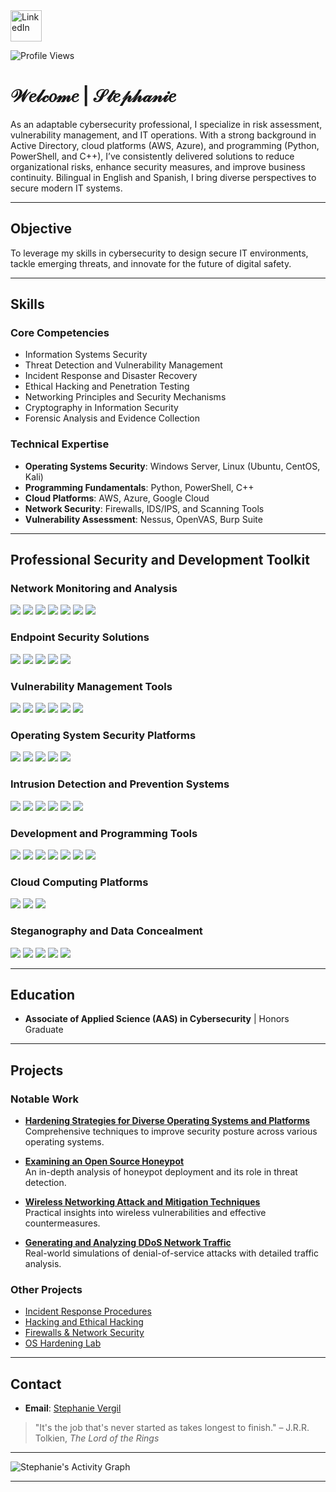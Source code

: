 <a href="https://linkedin.com/in/stephanie-vergil-8982142a8">
  <img src="https://user-images.githubusercontent.com/74038190/235294012-0a55e343-37ad-4b0f-924f-c8431d9d2483.gif" alt="LinkedIn" style="width: 50px; height: 50px;">
</a>

![Profile Views](https://komarev.com/ghpvc/?username=StephVergil&color=ff79c6)


# 𝒲𝑒𝓁𝒸𝑜𝓂𝑒 | 𝒮𝓉𝑒𝓅𝒽𝒶𝓃𝒾𝑒

As an adaptable cybersecurity professional, I specialize in risk assessment, vulnerability management, and IT operations. With a strong background in Active Directory, cloud platforms (AWS, Azure), and programming (Python, PowerShell, and C++), I’ve consistently delivered solutions to reduce organizational risks, enhance security measures, and improve business continuity. Bilingual in English and Spanish, I bring diverse perspectives to secure modern IT systems.

---

## Objective  

To leverage my skills in cybersecurity to design secure IT environments, tackle emerging threats, and innovate for the future of digital safety.

---

## Skills  

### Core Competencies  
- Information Systems Security  
- Threat Detection and Vulnerability Management  
- Incident Response and Disaster Recovery  
- Ethical Hacking and Penetration Testing  
- Networking Principles and Security Mechanisms  
- Cryptography in Information Security  
- Forensic Analysis and Evidence Collection  

### Technical Expertise  
- **Operating Systems Security**: Windows Server, Linux (Ubuntu, CentOS, Kali)  
- **Programming Fundamentals**: Python, PowerShell, C++  
- **Cloud Platforms**: AWS, Azure, Google Cloud  
- **Network Security**: Firewalls, IDS/IPS, and Scanning Tools  
- **Vulnerability Assessment**: Nessus, OpenVAS, Burp Suite  

---

## Professional Security and Development Toolkit  

### Network Monitoring and Analysis  
<div>
<a href="https://www.wireshark.org/"><img src="https://img.shields.io/badge/-Wireshark-000000?&style=for-the-badge&logo=Wireshark&logoColor=deeppink" /></a>  
<a href="https://nmap.org/"><img src="https://img.shields.io/badge/-Nmap-000000?&style=for-the-badge&logo=Nmap&logoColor=deeppink" /></a>  
<a href="https://www.wireshark.org/docs/man-pages/"><img src="https://img.shields.io/badge/-Packet_Analysis-000000?&style=for-the-badge&logo=Linux&logoColor=deeppink" /></a>  
<a href="https://tcpdump.org/"><img src="https://img.shields.io/badge/-TCPdump-000000?&style=for-the-badge&logo=Linux&logoColor=deeppink" /></a>  
<a href="https://netcat.sourceforge.net/"><img src="https://img.shields.io/badge/-Netcat-000000?&style=for-the-badge&logo=Linux&logoColor=deeppink" /></a>
<a href="https://www.zabbix.com/"><img src="https://img.shields.io/badge/-Zabbix-000000?&style=for-the-badge&logo=Zabbix&logoColor=deeppink" /></a>
<a href="https://nagios.org/"><img src="https://img.shields.io/badge/-Nagios-000000?&style=for-the-badge&logo=Nagios&logoColor=deeppink" /></a>
</div>

### Endpoint Security Solutions  
<div>
<a href="https://www.microsoft.com/en-us/security/business/threat-protection/microsoft-defender-endpoint"><img src="https://img.shields.io/badge/-Windows_Defender-000000?&style=for-the-badge&logo=Microsoft&logoColor=deeppink" /></a>  
<a href="https://www.broadcom.com/products/cyber-security/endpoint/symantec-endpoint-protection"><img src="https://img.shields.io/badge/-Symantec_Endpoint_Protection-000000?&style=for-the-badge&logo=Symantec&logoColor=deeppink" /></a>  
<a href="https://www.crowdstrike.com/"><img src="https://img.shields.io/badge/-CrowdStrike-000000?&style=for-the-badge&logo=CrowdStrike&logoColor=deeppink" /></a>  
<a href="https://www.carbonblack.com/"><img src="https://img.shields.io/badge/-Carbon_Black-000000?&style=for-the-badge&logo=CarbonBlack&logoColor=deeppink" /></a>
<a href="https://www.trendmicro.com/"><img src="https://img.shields.io/badge/-TrendMicro-000000?&style=for-the-badge&logo=TrendMicro&logoColor=deeppink" /></a>
</div>

### Vulnerability Management Tools  
<div>
<a href="https://www.tenable.com/products/nessus"><img src="https://img.shields.io/badge/-Nessus-000000?&style=for-the-badge&logo=Nessus&logoColor=deeppink" /></a>  
<a href="https://www.qualys.com/"><img src="https://img.shields.io/badge/-Qualys-000000?&style=for-the-badge&logo=Qualys&logoColor=deeppink" /></a>  
<a href="https://www.openvas.org/"><img src="https://img.shields.io/badge/-OpenVAS-000000?&style=for-the-badge&logo=Security&logoColor=deeppink" /></a>  
<a href="https://portswigger.net/burp"><img src="https://img.shields.io/badge/-Burp_Suite-000000?&style=for-the-badge&logo=BurpSuite&logoColor=deeppink" /></a>  
<a href="https://www.kali.org/tools/sqlmap/"><img src="https://img.shields.io/badge/-SQLMap-000000?&style=for-the-badge&logo=SQL&logoColor=deeppink" /></a>
<a href="https://www.rapid7.com/"><img src="https://img.shields.io/badge/-Rapid7-000000?&style=for-the-badge&logo=Rapid7&logoColor=deeppink" /></a>
</div>

### Operating System Security Platforms  
<div>
<a href="https://www.microsoft.com/en-us/windows-server"><img src="https://img.shields.io/badge/-Windows_Server-000000?&style=for-the-badge&logo=Windows&logoColor=deeppink" /></a>
<a href="https://ubuntu.com/"><img src="https://img.shields.io/badge/-Ubuntu-000000?&style=for-the-badge&logo=Ubuntu&logoColor=deeppink" /></a>
<a href="https://www.redhat.com/en/technologies/linux-platforms/enterprise-linux"><img src="https://img.shields.io/badge/-Red_Hat-000000?&style=for-the-badge&logo=RedHat&logoColor=deeppink" /></a>
<a href="https://www.kali.org/"><img src="https://img.shields.io/badge/-Kali_Linux-000000?&style=for-the-badge&logo=KaliLinux&logoColor=deeppink" /></a>
<a href="https://centos.org/"><img src="https://img.shields.io/badge/-CentOS-000000?&style=for-the-badge&logo=CentOS&logoColor=deeppink" /></a>
</div>

### Intrusion Detection and Prevention Systems  
<div>
<a href="https://securityonion.net/"><img src="https://img.shields.io/badge/-Security_Onion-000000?&style=for-the-badge&logo=Security&logoColor=deeppink" /></a>  
<a href="https://snort.org/"><img src="https://img.shields.io/badge/-Snort-000000?&style=for-the-badge&logo=Snort&logoColor=deeppink" /></a>  
<a href="https://suricata.io/"><img src="https://img.shields.io/badge/-Suricata-000000?&style=for-the-badge&logo=Suricata&logoColor=deeppink" /></a>  
<a href="https://zeek.org/"><img src="https://img.shields.io/badge/-Zeek-000000?&style=for-the-badge&logo=Zeek&logoColor=deeppink" /></a>  
<a href="https://www.wazuh.com/"><img src="https://img.shields.io/badge/-Wazuh-000000?&style=for-the-badge&logo=Wazuh&logoColor=deeppink" /></a>
<a href="https://ossec.github.io/"><img src="https://img.shields.io/badge/-OSSEC-000000?&style=for-the-badge&logo=OSSEC&logoColor=deeppink" /></a>
</div>

### Development and Programming Tools  
<div>
<a href="https://code.visualstudio.com/"><img src="https://img.shields.io/badge/-Visual_Studio_Code-000000?&style=for-the-badge&logo=VisualStudioCode&logoColor=deeppink" /></a>
<a href="https://www.python.org/"><img src="https://img.shields.io/badge/-Python-000000?&style=for-the-badge&logo=Python&logoColor=deeppink" /></a>
<a href="https://www.gnu.org/software/bash/"><img src="https://img.shields.io/badge/-Bash-000000?&style=for-the-badge&logo=GNU&logoColor=deeppink" /></a>
<a href="https://git-scm.com/"><img src="https://img.shields.io/badge/-Git-000000?&style=for-the-badge&logo=Git&logoColor=deeppink" /></a>
<a href="https://www.jetbrains.com/pycharm/"><img src="https://img.shields.io/badge/-PyCharm-000000?&style=for-the-badge&logo=PyCharm&logoColor=deeppink" /></a>
<a href="https://cplusplus.com/"><img src="https://img.shields.io/badge/-C++-000000?style=for-the-badge&logo=Cplusplus&logoColor=deeppink" /></a>
<a href="https://developer.apple.com/xcode/"><img src="https://img.shields.io/badge/-Xcode-000000?style=for-the-badge&logo=Xcode&logoColor=deeppink" /></a>
</div>

### Cloud Computing Platforms  
<div>
<a href="https://aws.amazon.com/"><img src="https://img.shields.io/badge/-AWS-000000?&style=for-the-badge&logo=AmazonAWS&logoColor=deeppink" /></a>
<a href="https://azure.microsoft.com/"><img src="https://img.shields.io/badge/-Azure-000000?&style=for-the-badge&logo=MicrosoftAzure&logoColor=deeppink" /></a>
<a href="https://cloud.google.com/"><img src="https://img.shields.io/badge/-Google_Cloud-000000?&style=for-the-badge&logo=GoogleCloud&logoColor=deeppink" /></a>
</div>

### Steganography and Data Concealment  
<div>
<a href="https://www.openstego.com/"><img src="https://img.shields.io/badge/-OpenStego-000000?&style=for-the-badge&logo=Steganography&logoColor=deeppink" /></a>  
<a href="https://github.com/abeluck/stegdetect"><img src="https://img.shields.io/badge/-StegDetect-000000?&style=for-the-badge&logo=Linux&logoColor=deeppink" /></a>  
<a href="https://cryptii.com/"><img src="https://img.shields.io/badge/-Cryptii-000000?&style=for-the-badge&logo=Tools&logoColor=deeppink" /></a>  
<a href="https://stegosuite.org/"><img src="https://img.shields.io/badge/-StegoSuite-000000?&style=for-the-badge&logo=Linux&logoColor=deeppink" /></a>
<a href="https://github.com/JohnHammond/Steganography"><img src="https://img.shields.io/badge/-Stego_Toolbox-000000?&style=for-the-badge&logo=GitHub&logoColor=deeppink" /></a>
</div>

---

## Education  

- **Associate of Applied Science (AAS) in Cybersecurity** | Honors Graduate  

---

## Projects  

### Notable Work  

- **[Hardening Strategies for Diverse Operating Systems and Platforms](https://github.com/StephVergil/Hardening-Strategies-for-Diverse-Operating-Systems-and-Platforms)**  
  Comprehensive techniques to improve security posture across various operating systems.  

- **[Examining an Open Source Honeypot](https://github.com/StephVergil/Examining-an-Open-Source-Honeypot)**  
  An in-depth analysis of honeypot deployment and its role in threat detection.  

- **[Wireless Networking Attack and Mitigation Techniques](https://github.com/StephVergil/Wireless-Networking-Attack-and-Mitigation-Techniques)**  
  Practical insights into wireless vulnerabilities and effective countermeasures.  

- **[Generating and Analyzing DDoS Network Traffic](https://github.com/StephVergil/Generating-capturing-and-Analyzing-DoS-and-DDoS-centric-Network-Traffic)**  
  Real-world simulations of denial-of-service attacks with detailed traffic analysis.  

### Other Projects  

- [Incident Response Procedures](https://github.com/StephVergil/Incident-Response-Procedures)  
- [Hacking and Ethical Hacking](https://github.com/StephVergil/Hacking-and-Ethical-Hacking)  
- [Firewalls & Network Security](https://github.com/StephVergil/Firewalls-Network-Security)  
- [OS Hardening Lab](https://github.com/StephVergil/OS-Hardening-Lab-Results/tree/main)  

---

## Contact  


- **Email**: [Stephanie Vergil](mailto:Stephanievergil95@gmail.com)  

> "It's the job that's never started as takes longest to finish." – J.R.R. Tolkien, *The Lord of the Rings*

---

![Stephanie's Activity Graph](https://github-readme-activity-graph.vercel.app/graph?username=StephVergil&bg_color=0f0f0f&color=ff79c6&line=bd93f9&point=ff5555&area=true&area_color=ff79c6&hide_border=true)


---
